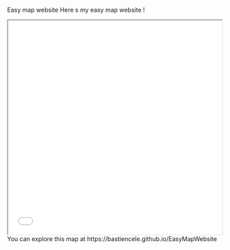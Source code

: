 Easy map website
Here s my easy map website !
<iframe src="ManausMap.html" height="500" width="500"></iframe>
You can explore this map at https://bastiencele.github.io/EasyMapWebsite

